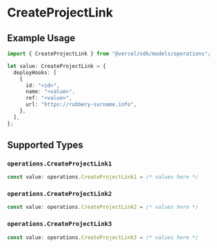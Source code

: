 # CreateProjectLink

## Example Usage

```typescript
import { CreateProjectLink } from "@vercel/sdk/models/operations";

let value: CreateProjectLink = {
  deployHooks: [
    {
      id: "<id>",
      name: "<value>",
      ref: "<value>",
      url: "https://rubbery-surname.info",
    },
  ],
};
```

## Supported Types

### `operations.CreateProjectLink1`

```typescript
const value: operations.CreateProjectLink1 = /* values here */
```

### `operations.CreateProjectLink2`

```typescript
const value: operations.CreateProjectLink2 = /* values here */
```

### `operations.CreateProjectLink3`

```typescript
const value: operations.CreateProjectLink3 = /* values here */
```

